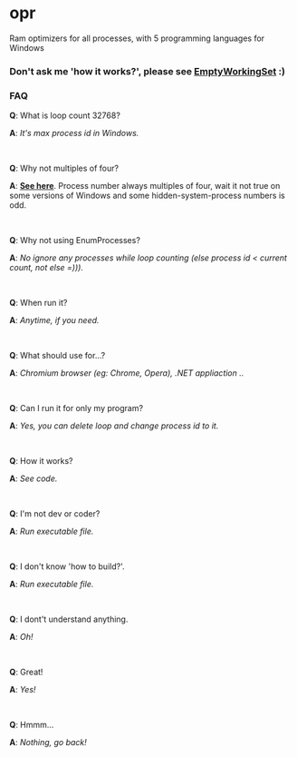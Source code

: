 # opr

Ram optimizers for all processes, with 5 programming languages for Windows

### Don't ask me 'how it works?', please see [__EmptyWorkingSet__](https://docs.microsoft.com/en-us/windows/desktop/api/psapi/nf-psapi-emptyworkingset) :)

### FAQ

__Q__: What is loop count 32768?

__A__: _It's max process id in Windows._

<br>

__Q__: Why not multiples of four?

__A__: [__See here__](https://superuser.com/questions/936773/why-are-there-no-odd-windows-process-ids).
Process number always multiples  of four, wait it not true on some versions of Windows and some hidden-system-process numbers is odd.

<br>

__Q__: Why not using EnumProcesses?

__A__: _No ignore any processes while loop counting (else process id < current count, not else =)))._

<br>

__Q__: When run it?

__A__: _Anytime, if you need._

<br>

__Q__: What should use for...?

__A__: _Chromium browser (eg: Chrome, Opera), .NET appliaction .._

<br>

__Q__: Can I run it for only my program?

__A__: _Yes, you can delete loop and change process id to it._

<br>

__Q__: How it works?

__A__: _See code._

<br>

__Q__: I'm not dev or coder?

__A__: _Run executable file._

<br>

__Q__: I don't know 'how to build?'.

__A__: _Run executable file._

<br>

__Q__: I dont't understand anything.

__A__: _Oh!_

<br>

__Q__: Great!

__A__: _Yes!_

<br>

__Q__: Hmmm...

__A__: _Nothing, go back!_

